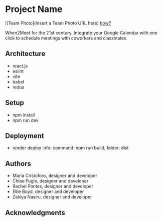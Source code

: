 # Project Name

![Team Photo](Insert a Team Photo URL here)
[*how?*](https://help.github.com/articles/about-readmes/#relative-links-and-image-paths-in-readme-files)

When2Meet for the 21st century. Integrate your Google Calendar with one click to schedule meetings with coworkers and classmates.

## Architecture

* react.js
* eslint
* vite
* babel
* redux

## Setup

* npm install
* npm run dev

## Deployment

* render deploy info: command: npm run build, folder: dist

## Authors
* Maria Cristoforo, designer and developer
* Chloe Fugle, designer and developer
* Rachel Pontes, designer and developer
* Ellie Boyd, designer and developer
* Zakiya Nasiru, designer and developer

## Acknowledgments
